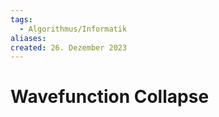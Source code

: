 ```yaml
---
tags:
  - Algorithmus/Informatik
aliases: 
created: 26. Dezember 2023
---
```


# Wavefunction Collapse